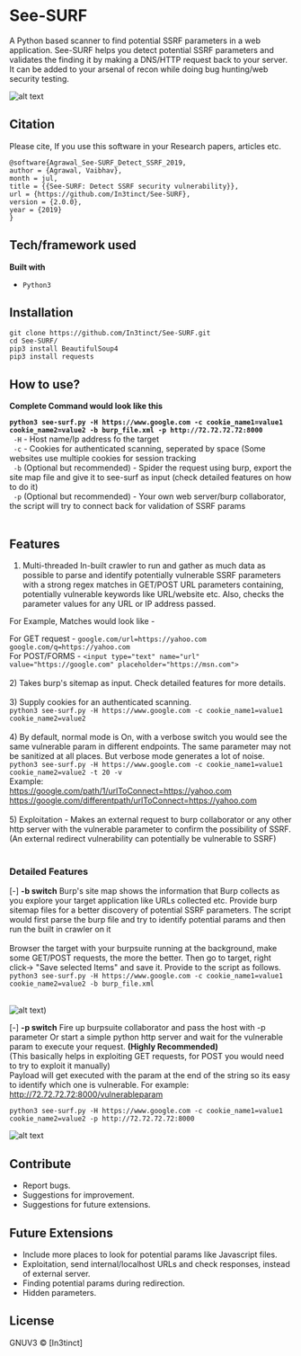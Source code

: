 # See-SURF

A Python based scanner to find potential SSRF parameters in a web application. See-SURF helps you detect potential SSRF parameters and validates the finding it by making a DNS/HTTP request back to your server. It can be added to your arsenal of recon while doing bug hunting/web security testing.

![alt text](https://user-images.githubusercontent.com/18059590/61342276-849e2800-a7fe-11e9-9f2a-7ba3835903a8.png)

## Citation
Please cite, If you use this software in your Research papers, articles etc.

```
@software{Agrawal_See-SURF_Detect_SSRF_2019,
author = {Agrawal, Vaibhav},
month = jul,
title = {{See-SURF: Detect SSRF security vulnerability}},
url = {https://github.com/In3tinct/See-SURF},
version = {2.0.0},
year = {2019}
}
```

## Tech/framework used
<b>Built with</b>
- `Python3`

## Installation
`git clone https://github.com/In3tinct/See-SURF.git`<br/>
`cd See-SURF/`<br/>
`pip3 install BeautifulSoup4`<br/>
`pip3 install requests`

## How to use?
 <b>Complete Command would look like this </b> <br/>
 
 <b>`python3 see-surf.py -H https://www.google.com -c cookie_name1=value1 cookie_name2=value2 -b burp_file.xml -p http://72.72.72.72:8000` </b><br/>
` -H` - Host name/Ip address fo the target<br/>
` -c` - Cookies for authenticated scanning, seperated by space (Some websites use multiple cookies for session tracking<br/>
` -b` (Optional but recommended) - Spider the request using burp, export the site map file and give it to see-surf as input (check detailed features on how to do it)<br/>
` -p` (Optional but recommended) - Your own web server/burp collaborator, the script will try to connect back for validation of SSRF params<br/><br/>

## Features
1) Multi-threaded In-built crawler to run and gather as much data as possible to parse and identify potentially vulnerable SSRF parameters with a strong regex matches in GET/POST URL parameters containing, potentially vulnerable keywords like URL/website etc. Also, checks the parameter values for any URL or IP address passed.

For Example, Matches would look like -

For GET request  - `google.com/url=https://yahoo.com` <br/>
`google.com/q=https://yahoo.com` <br/>
For POST/FORMS - `<input type="text" name="url" value="https://google.com" placeholder="https://msn.com">`
<br/><br/>
2) Takes burp's sitemap as input. Check detailed features for more details.
<br/><br/>
3) Supply cookies for an authenticated scanning.<br/>
`python3 see-surf.py -H https://www.google.com -c cookie_name1=value1 cookie_name2=value2`
<br/><br/>
4) By default, normal mode is On, with a verbose switch you would see the same vulnerable param in different endpoints. The same parameter may not be sanitized at all places. But verbose mode generates a lot of noise. <br/>
`python3 see-surf.py -H https://www.google.com -c cookie_name1=value1 cookie_name2=value2 -t 20 -v` <br/>
Example:<br/>
https://google.com/path/1/urlToConnect=https://yahoo.com <br/>
https://google.com/differentpath/urlToConnect=https://yahoo.com
<br/><br/>
5) Exploitation - Makes an external request to burp collaborator or any other http server with the vulnerable parameter to confirm the possibility of SSRF. (An external redirect vulnerability can potentially be vulnerable to SSRF)
<br/><br/>

### Detailed Features

[-] <b>-b switch</b> Burp's site map shows the information that Burp collects as you explore your target application like URLs collected etc. Provide burp sitemap files for a better discovery of potential SSRF parameters. The script would first parse the burp file and try to identify potential params and then run the built in crawler on it <br/><br/>
Browser the target with your burpsuite running at the background, make some GET/POST requests, the more the better. Then go to target, right click-> "Save selected Items" and save it. Provide to the script as follows. <br/>
`python3 see-surf.py -H https://www.google.com -c cookie_name1=value1 cookie_name2=value2 -b burp_file.xml`

</br>![alt text](https://user-images.githubusercontent.com/18059590/61342249-6a644a00-a7fe-11e9-87e8-3b26305cd8b5.png))


[-] <b>-p switch</b> Fire up burpsuite collaborator and pass the host with -p parameter Or start a simple python http server and wait for the 
vulnerable param to execute your request. <b>(Highly Recommended)</b><br/>
(This basically helps in exploiting GET requests, for POST you would need to try to exploit it manually)<br/>
Payload will get executed with the param at the end of the string so its easy to identify which one is vulnerable.
For example: http://72.72.72.72:8000/vulnerableparam <br/>

`python3 see-surf.py -H https://www.google.com -c cookie_name1=value1 cookie_name2=value2 -p http://72.72.72.72:8000`

![alt text](https://user-images.githubusercontent.com/18059590/61342277-849e2800-a7fe-11e9-832b-7de37cb027ff.png)

## Contribute
- Report bugs.
- Suggestions for improvement.
- Suggestions for future extensions.

## Future Extensions
- Include more places to look for potential params like Javascript files.
- Exploitation, send internal/localhost URLs and check responses, instead of external server.
- Finding potential params during redirection.
- Hidden parameters.

## License
GNUV3 © [In3tinct]
